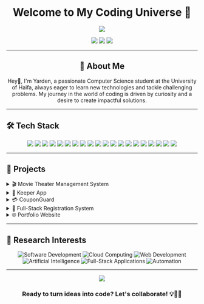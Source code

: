 <h1 align="center">Welcome to My Coding Universe 🚀</h1>

<p align="center">
  <img src="https://readme-typing-svg.herokuapp.com/?lines=Computer+Science+Student;Full-Stack+Developer;Always+learning+new+things&font=Fira%20Code&center=true&width=380&height=50">
</p>

<p align="center">
  <a href="mailto:yardenitzky@gmail.com"><img src="https://img.shields.io/badge/Email-D14836?style=for-the-badge&logo=gmail&logoColor=white"></a>
  <a href="https://www.linkedin.com/in/yardenitzhaky"><img src="https://img.shields.io/badge/LinkedIn-0077B5?style=for-the-badge&logo=linkedin&logoColor=white"></a>
  <a href="https://yardenitzhaky.github.io/Portfolio/"><img src="https://img.shields.io/badge/Portfolio-4285F4?style=for-the-badge&logo=google-chrome&logoColor=white"></a>
</p>

---
<div align="center">
  
## 🧠 About Me


Hey👋, I'm Yarden, a passionate Computer Science student at the University of Haifa, always eager to learn new technologies and tackle challenging problems. My journey in the world of coding is driven by curiosity and a desire to create impactful solutions.
  
</div>

---

## 🛠️ Tech Stack

<p align="center">
  <img src="https://img.shields.io/badge/C-A8B9CC?style=for-the-badge&logo=c&logoColor=white">
  <img src="https://img.shields.io/badge/C++-00599C?style=for-the-badge&logo=c%2B%2B&logoColor=white">
  <img src="https://img.shields.io/badge/C%23-239120?style=for-the-badge&logo=c-sharp&logoColor=white">
  <img src="https://img.shields.io/badge/Python-3776AB?style=for-the-badge&logo=python&logoColor=white">
  <img src="https://img.shields.io/badge/Java-007396?style=for-the-badge&logo=java&logoColor=white">
  <img src="https://img.shields.io/badge/JavaScript-F7DF1E?style=for-the-badge&logo=javascript&logoColor=black">
  <img src="https://img.shields.io/badge/React-61DAFB?style=for-the-badge&logo=react&logoColor=black">
  <img src="https://img.shields.io/badge/Node.js-339933?style=for-the-badge&logo=node.js&logoColor=white">
  <img src="https://img.shields.io/badge/Express.js-000000?style=for-the-badge&logo=express&logoColor=white">
  <img src="https://img.shields.io/badge/Flask-000000?style=for-the-badge&logo=flask&logoColor=white">
  <img src="https://img.shields.io/badge/Linux-FCC624?style=for-the-badge&logo=linux&logoColor=black">
  <img src="https://img.shields.io/badge/Bash%20Scripting-4EAA25?style=for-the-badge&logo=gnubash&logoColor=white">
  <img src="https://img.shields.io/badge/MySQL-4479A1?style=for-the-badge&logo=mysql&logoColor=white">
  <img src="https://img.shields.io/badge/PostgreSQL-4169E1?style=for-the-badge&logo=postgresql&logoColor=white">
  <img src="https://img.shields.io/badge/MongoDB-47A248?style=for-the-badge&logo=mongodb&logoColor=white">
  <img src="https://img.shields.io/badge/AWS-232F3E?style=for-the-badge&logo=amazon-aws&logoColor=white">
  <img src="https://img.shields.io/badge/Azure-0089D6?style=for-the-badge&logo=microsoft-azure&logoColor=white">
  <img src="https://img.shields.io/badge/Docker-2496ED?style=for-the-badge&logo=docker&logoColor=white">
  <img src="https://img.shields.io/badge/Kubernetes-326CE5?style=for-the-badge&logo=kubernetes&logoColor=white">
  <img src="https://img.shields.io/badge/Cloud-Computing-0C2D72?style=for-the-badge&logo=cloud&logoColor=white">
</p>

---

## 🚀 Projects

<details>
<summary>🎬 Movie Theater Management System</summary>

A comprehensive JavaFX application for managing movie theaters.

- **Tech Stack:** Java, JavaFX, OCSF, MySQL
- **Features:** 
  - Client-server communication
  - Database management with ORM
  - User-friendly GUI
- **[View repository](https://github.com/danielbob32/TheaterManager)**
</details>

<details>
<summary>📝 Keeper App</summary>
  
A full-stack note-taking application inspired by Google Keep.
- **Tech Stack:** React.js, Node.js, Express, PostgreSQL, Passport.js
- **Features:** 
  - User authentication (local and Google OAuth)
  - machine learning note categorization model for auto detection of categories to users.
  - Email verification and password reset functionality
- **[View Website](https://keeper-frontend-36zj.onrender.com)**
- **[View repository](https://github.com/yardenitzhaky/keeper)**
</details>

<details>
<summary>💳 CouponGuard</summary>

A full-stack coupon management system for secure and efficient handling of discount coupons.
- **Tech Stack:** React.js, #C, .NET, MySQL
- **Features:**
  - JWT-based authentication and BCrypt password hashing
  - Support for percentage and fixed amount discounts
  - Detailed usage tracking and reporting with export functionality
  - Responsive and modern UI with Tailwind CSS and PrimeReact
  - Advanced validation rules for coupon application
- **[View Website](http://couponguardbucket.s3-website-us-east-1.amazonaws.com)  (username:admin) (password:123456)**
- **[View repository](https://github.com/yardenitzhaky/Coupon-project)**
</details>

<details>
<summary>🔐 Full-Stack Registration System</summary>
  
A modern registration system with web and mobile interfaces, featuring AI-powered welcome messages.
- **Tech Stack:** React.js, React Native, Python, Flask, MongoDB, Azure, OpenAI
- **Features:**
  - Dual interface support (Web + Mobile)
  - AI-generated personalized welcome messages
  - Cloud deployment with Azure and GitHub Actions
  - Modern UI with Tailwind CSS and Expo
  - Secure MongoDB data storage
- **[View Web App](https://yardenitzhaky.github.io/Login-page/)**
- **[View Mobile App (Expo)](https://expo.dev/preview/update?message=final%20button%20fix&updateRuntimeVersion=1.0.0&createdAt=2024-12-21T21%3A53%3A29.325Z&slug=exp&projectId=e14f7440-bc04-47da-aa6f-b8bfd88c4b6b&group=c09ec421-5083-4629-bbc4-f769d7c76dfc)**
</details>

<details>
<summary>🌐 Portfolio Website</summary>

A responsive personal portfolio showcasing my projects and skills.

- **Tech Stack:** HTML5, CSS3, JavaScript.
- **Features:** 
  - Responsive design
  - Dynamic content loading
  - **[View Website](https://yardenitzhaky.github.io/Portfolio/)**
  - **[View repository](https://github.com/yardenitzhaky/Portfolio)**

</details>

---

## 🔬 Research Interests

<p align="center">
  <img src="https://img.shields.io/badge/Software%20Development-007ACC?style=for-the-badge&logo=visual-studio-code&logoColor=white" alt="Software Development">
  <img src="https://img.shields.io/badge/Cloud%20Computing-4285F4?style=for-the-badge&logo=google-cloud&logoColor=white" alt="Cloud Computing">
  <img src="https://img.shields.io/badge/Web%20Development-4285F4?style=for-the-badge&logo=html5&logoColor=white" alt="Web Development">
  <img src="https://img.shields.io/badge/Artificial%20Intelligence-FF6F00?style=for-the-badge&logo=openai&logoColor=white" alt="Artificial Intelligence">
  <img src="https://img.shields.io/badge/Full--Stack%20Applications-009688?style=for-the-badge&logo=javascript&logoColor=white" alt="Full-Stack Applications">
  <img src="https://img.shields.io/badge/Automation-FF6F00?style=for-the-badge&logo=python&logoColor=white" alt="Automation">
</p>

---

<p align="center">
  <img src="https://komarev.com/ghpvc/?username=yardenitzhaky&color=blueviolet&style=flat-square&label=Profile+Views">
</p>

<h3 align="center">Ready to turn ideas into code? Let's collaborate! 💡👨‍💻</h3>
